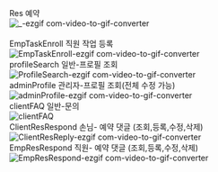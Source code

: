 Res 예약 <br>
![_-ezgif com-video-to-gif-converter](https://github.com/sunnyskylove/testGIF/assets/158137051/df62a12f-4c68-4c99-a403-fd4a3f33d37a)
<br>  
EmpTaskEnroll 직원 작업 등록<br>
![EmpTaskEnroll-ezgif com-video-to-gif-converter](https://github.com/sunnyskylove/testGIF/assets/158137051/6a51ce84-6c02-4037-aef9-c1afe6063132)
<br>
profileSearch 일반-프로필 조회<br>
![ProfileSearch-ezgif com-video-to-gif-converter](https://github.com/sunnyskylove/testGIF/assets/158137051/d9313973-1974-483a-a7a8-3f2f38ff8379)
<br>
adminProfile 관리자-프로필 조회(전체 수정 가능)<br>
![adminProfile-ezgif com-video-to-gif-converter](https://github.com/sunnyskylove/testGIF/assets/158137051/b6a2160d-bb85-40dc-93d0-520bb2e70239)
<br>
clientFAQ 일반-문의<br>
![clientFAQ](https://github.com/sunnyskylove/testGIF/assets/158137051/abf58897-6959-40d5-81f4-f56cbca2e705)
<br>
ClientResRespond 손님- 예약 댓글 (조회,등록,수정,삭제) <br>
![ClientResReply-ezgif com-video-to-gif-converter](https://github.com/sunnyskylove/testGIF/assets/158137051/63aa34ac-bf24-4b9d-abbc-6fd279432064)
<br>
EmpResRespond 직원- 예약 댓글 (조회,등록,수정,삭제)<br>
![EmpResRespond-ezgif com-video-to-gif-converter](https://github.com/sunnyskylove/testGIF/assets/158137051/33446484-d1dd-411e-b102-c181c57a624a)
<br>

